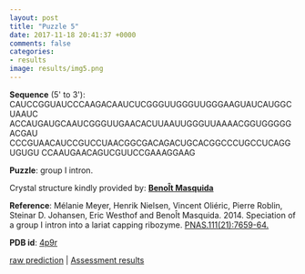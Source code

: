 ```yaml
---
layout: post
title: "Puzzle 5"
date: 2017-11-18 20:41:37 +0000
comments: false
categories: 
- results
image: results/img5.png
---
```

**Sequence** (5' to 3'): 
CAUCCGGUAUCCCAAGACAAUCUCGGGUUGGGUUGGGAAGUAUCAUGGCUAAUC
ACCAUGAUGCAAUCGGGUUGAACACUUAAUUGGGUUAAAACGGUGGGGGACGAU
CCCGUAACAUCCGUCCUAACGGCGACAGACUGCACGGCCCUGCCUCAGGUGUGU
CCAAUGAACAGUCGUUCCGAAAGGAAG

**Puzzle**:
group I intron. 

Crystal structure kindly provided by: [**Beno&Icirc;t Masquida**]()

**Reference**:
Mélanie Meyer, Henrik Nielsen, Vincent Oliéric, Pierre Roblin, Steinar D. Johansen, Eric Westhof and BenoÎt Masquida. 2014. Speciation of a group I intron into a lariat capping ribozyme. [PNAS.111(21):7659-64.](http://www.pnas.org/content/111/21/7659.long) 

**PDB id**: [4p9r](http://www.rcsb.org/pdb/explore/explore.do?structureId=4p9r)

[raw prediction](https://github.com/rnapuzzles/rnapuzzles.github.io/tree/master/data/PZ5/pdb)    &#124;   [Assessment results](/table/2000/01/01/PZ5-3d.html)
